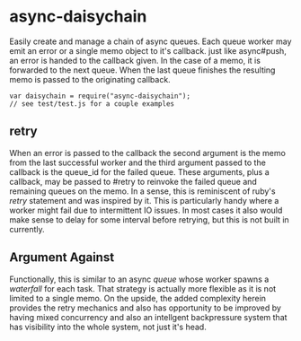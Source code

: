 async-daisychain
================

Easily create and manage a chain of async queues. Each queue worker may emit an error or a single memo object to it's callback. just like async#push, an error is handed to the callback given. In the case of a memo, it is forwarded to the next queue. When the last queue finishes the resulting memo is passed to the originating callback.

    var daisychain = require("async-daisychain");
    // see test/test.js for a couple examples

retry
-----

When an error is passed to the callback the second argument is the memo from the last successful worker and the third argument passed to the callback is the queue_id for the failed queue. These arguments, plus a callback, may be passed to #retry to reinvoke the failed queue and remaining queues on the memo. In a sense, this is reminiscent of ruby's *retry* statement and was inspired by it. This is particularly handy where a worker might fail due to intermittent IO issues. In most cases it also would make sense to delay for some interval before retrying, but this is not built in currently.

Argument Against
----------------
Functionally, this is similar to an async *queue* whose worker spawns a *waterfall* for each task. That strategy is actually more flexible as it is not limited to a single memo. On the upside, the added complexity herein provides the retry mechanics and also has opportunity to be improved by having mixed concurrency and also an intellgent backpressure system that has visibility into the whole system, not just it's head.
